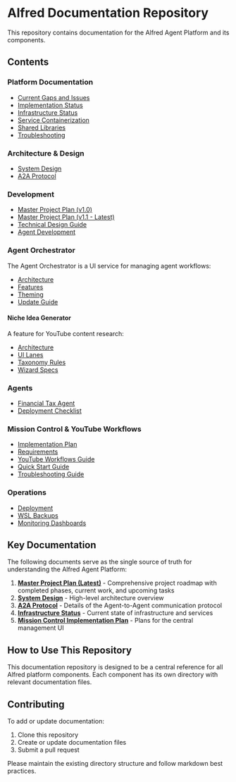 # Alfred Documentation Repository

This repository contains documentation for the Alfred Agent Platform and its components.

## Contents

### Platform Documentation

- [Current Gaps and Issues](/docs/CURRENT_GAPS_AND_ISSUES.md)
- [Implementation Status](/docs/IMPLEMENTATION_STATUS.md)
- [Infrastructure Status](/docs/INFRASTRUCTURE_STATUS.md)
- [Service Containerization](/docs/SERVICE_CONTAINERIZATION.md)
- [Shared Libraries](/docs/SHARED_LIBRARIES.md)
- [Troubleshooting](/docs/TROUBLESHOOTING.md)

### Architecture & Design

- [System Design](/docs/architecture/system-design.md)
- [A2A Protocol](/docs/api/a2a-protocol.md)

### Development

- [Master Project Plan (v1.0)](/docs/development/AI%20Agent%20Platform%20v2%20-%20Master%20Project%20Plan.md)
- [Master Project Plan (v1.1 - Latest)](/docs/development/AI%20Agent%20Platform%20v2%20-%20Master%20Project%20Plan%20v1.1.md)
- [Technical Design Guide](/docs/development/AI%20Agent%20Platform%20v2–%20Technical%20Design%20Guide.md)
- [Agent Development](/docs/development/agent-development.md)

### Agent Orchestrator

The Agent Orchestrator is a UI service for managing agent workflows:

- [Architecture](/agent-orchestrator/ARCHITECTURE.md)
- [Features](/agent-orchestrator/FEATURES.md)
- [Theming](/agent-orchestrator/THEMING.md)
- [Update Guide](/agent-orchestrator/UPDATE-GUIDE.md)

#### Niche Idea Generator

A feature for YouTube content research:

- [Architecture](/docs/agent-orchestrator/niche_Idea_generator/architecture.md)
- [UI Lanes](/docs/agent-orchestrator/niche_Idea_generator/ui-lanes.md)
- [Taxonomy Rules](/docs/agent-orchestrator/niche_Idea_generator/taxonomy-rules.md)
- [Wizard Specs](/docs/agent-orchestrator/niche_Idea_generator/wizard-specs.md)

### Agents

- [Financial Tax Agent](/docs/agents/financial-tax-agent.md)
- [Deployment Checklist](/docs/agents/financial-tax-deployment-checklist.md)

### Mission Control & YouTube Workflows

- [Implementation Plan](/docs/phase6-mission-control/implementation-plan.md)
- [Requirements](/docs/phase6-mission-control/requirements.md)
- [YouTube Workflows Guide](/docs/phase6-mission-control/youtube-workflows/README.md)
- [Quick Start Guide](/docs/phase6-mission-control/youtube-workflows/quick-start-guide.md)
- [Troubleshooting Guide](/docs/phase6-mission-control/youtube-workflows/troubleshooting-guide.md)

### Operations

- [Deployment](/docs/operations/deployment.md)
- [WSL Backups](/docs/operations/wsl-backups.md)
- [Monitoring Dashboards](/docs/monitoring/dashboards.md)

## Key Documentation

The following documents serve as the single source of truth for understanding the Alfred Agent Platform:

1. **[Master Project Plan (Latest)](/docs/development/AI%20Agent%20Platform%20v2%20-%20Master%20Project%20Plan%20v1.1.md)** - Comprehensive project roadmap with completed phases, current work, and upcoming tasks
2. **[System Design](/docs/architecture/system-design.md)** - High-level architecture overview
3. **[A2A Protocol](/docs/api/a2a-protocol.md)** - Details of the Agent-to-Agent communication protocol
4. **[Infrastructure Status](/docs/INFRASTRUCTURE_STATUS.md)** - Current state of infrastructure and services
5. **[Mission Control Implementation Plan](/docs/phase6-mission-control/implementation-plan.md)** - Plans for the central management UI

## How to Use This Repository

This documentation repository is designed to be a central reference for all Alfred platform components.
Each component has its own directory with relevant documentation files.

## Contributing

To add or update documentation:

1. Clone this repository
2. Create or update documentation files
3. Submit a pull request

Please maintain the existing directory structure and follow markdown best practices.